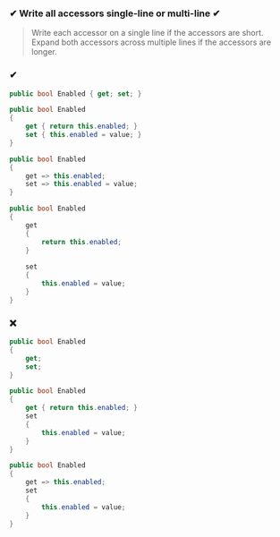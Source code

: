 ### ✔ Write all accessors single-line or multi-line ✔

> Write each accessor on a single line if the accessors are short.  
> Expand both accessors across multiple lines if the accessors are longer.  

### ✔
``` csharp
public bool Enabled { get; set; }
```
``` csharp
public bool Enabled
{
    get { return this.enabled; }
    set { this.enabled = value; }
}
```
``` csharp
public bool Enabled
{
    get => this.enabled;
    set => this.enabled = value;
}
```
``` csharp
public bool Enabled
{
    get
    {
        return this.enabled;
    }
    
    set
    {
        this.enabled = value;
    }
}
```

### ❌ 
``` csharp
public bool Enabled
{
    get;
    set;
}
```
``` csharp
public bool Enabled
{
    get { return this.enabled; }
    set
    {
        this.enabled = value;
    }
}
```
``` csharp
public bool Enabled
{
    get => this.enabled;
    set
    {
        this.enabled = value;
    }
}
```
